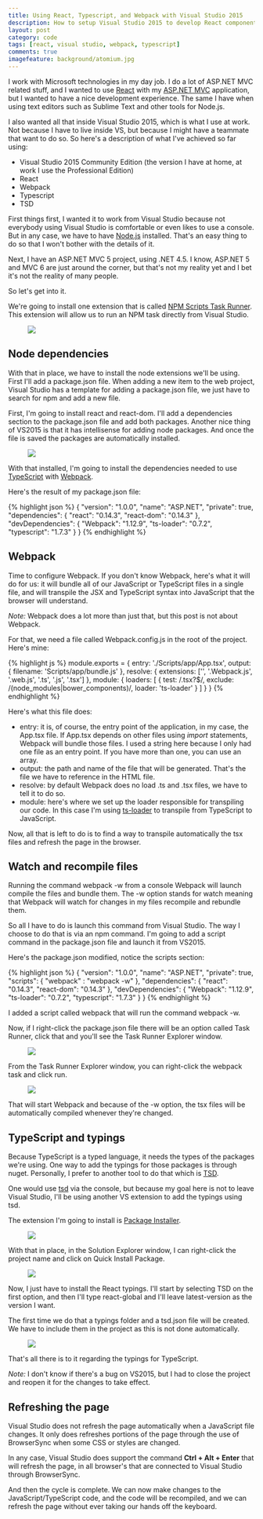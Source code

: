 ```yaml
---
title: Using React, Typescript, and Webpack with Visual Studio 2015
description: How to setup Visual Studio 2015 to develop React components using TypScript and Webpack.
layout: post
category: code
tags: [react, visual studio, webpack, typescript]
comments: true
imagefeature: background/atomium.jpg
---
```

I work with Microsoft technologies in my day job. I do a lot of ASP.NET MVC related stuff, and I wanted to use [React](https://facebook.github.io/react/) with my [ASP.NET MVC](http://www.asp.net/mvc) application, but I wanted to have a nice development experience. The same I have when using text editors such as Sublime Text and other tools for Node.js.

I also wanted all that inside Visual Studio 2015, which is what I use at work. Not because I have to live inside VS, but because I might have a teammate that want to do so. So here's a description of what I've achieved so far using:

- Visual Studio 2015 Community Edition (the version I have at home, at work I use the Professional Edition)
- React
- Webpack
- Typescript
- TSD

First things first, I wanted it to work from Visual Studio because not everybody using Visual Studio is comfortable or even likes to use a console. But in any case, we have to have [Node.js](https://nodejs.org/en/) installed. That's an easy thing to do so that I won't bother with the details of it.

Next, I have an ASP.NET MVC 5 project, using .NET 4.5. I know, ASP.NET 5 and MVC 6 are just around the corner, but that's not my reality yet and I bet it's not the reality of many people.

So let's get into it.

We're going to install one extension that is called [NPM Scripts Task Runner](https://visualstudiogallery.msdn.microsoft.com/8f2f2cbc-4da5-43ba-9de2-c9d08ade4941). This extension will allow us to run an NPM task directly from Visual Studio.

<figure>
    <img src="/images/2015/12/extensions.png">
</figure> 

## Node dependencies

With that in place, we have to install the node extensions we'll be using. First I'll add a package.json file. When adding a new item to the web project, Visual Studio has a template for adding a package.json file, we just have to search for npm and add a new file.

First, I'm going to install react and react-dom. I'll add a dependencies section to the package.json file and add both packages. Another nice thing of VS2015 is that it has intellisense for adding node packages. And once the file is saved the packages are automatically installed.

<figure>
    <img src="/images/2015/12/install-react.gif">
</figure>

With that installed, I'm going to install the dependencies needed to use [TypeScript](http://www.typescriptlang.org/) with [Webpack](https://Webpack.github.io/). 

Here's the result of my package.json file:

{% highlight json %}
{
  "version": "1.0.0",
  "name": "ASP.NET",
  "private": true,
  "dependencies": {
    "react": "0.14.3",
    "react-dom": "0.14.3"
  },
  "devDependencies": {
    "Webpack": "1.12.9",
    "ts-loader": "0.7.2",
    "typescript": "1.7.3"
  }
}
{% endhighlight %} 

<script async src="//pagead2.googlesyndication.com/pagead/js/adsbygoogle.js"></script>
<!-- Responsive content -->
<ins class="adsbygoogle"
     style="display:block"
     data-ad-client="ca-pub-1865353648221711"
     data-ad-slot="8499334570"
     data-ad-format="auto"></ins>
<script>
(adsbygoogle = window.adsbygoogle || []).push({});
</script>

## Webpack

Time to configure Webpack. If you don't know Webpack, here's what it will do for us: it will bundle all of our JavaScript or TypeScript files in a single file, and will transpile the JSX and TypeScript syntax into JavaScript that the browser will understand.

*Note:* Webpack does a lot more than just that, but this post is not about Webpack.

For that, we need a file called Webpack.config.js in the root of the project. Here's mine:

{% highlight js %}
module.exports = {
    entry: './Scripts/app/App.tsx',
    output: {
        filename: 'Scripts/app/bundle.js'
    },
    resolve: {
        extensions: ['', '.Webpack.js', '.web.js', '.ts', '.js', '.tsx']
      },
    module: {
        loaders: [
            {
                test: /\.tsx?$/,
                exclude: /(node_modules|bower_components)/,
                loader: 'ts-loader'
            }
        ]
    }
}
{% endhighlight %}

Here's what this file does: 

- entry: it is, of course, the entry point of the application, in my case, the  App.tsx file. If App.tsx depends on other files using *import* statements, Webpack will bundle those files. I used a string here because I only had one file as an entry point. If you have more than one, you can use an array.
- output: the path and name of the file that will be generated. That's the file we have to reference in the HTML file.
- resolve: by default Webpack does no load .ts and .tsx files, we have to tell it to do so.
- module: here's where we set up the loader responsible for transpiling our code. In this case I'm using [ts-loader](https://www.npmjs.com/package/ts-loader) to transpile from TypeScript to JavaScript.

Now, all that is left to do is to find a way to transpile automatically the tsx files and refresh the page in the browser.

## Watch and recompile files 

Running the command webpack -w from a console Webpack will launch compile the files and bundle them. The -w option stands for watch meaning that Webpack will watch for changes in my files recompile and rebundle them.

So all I have to do is launch this command from Visual Studio. The way I choose to do that is via an npm command. I'm going to add a script command in the package.json file and launch it from VS2015.

Here's the package.json modified, notice the scripts section:

{% highlight json %}
{
  "version": "1.0.0",
  "name": "ASP.NET",
  "private": true,
  "scripts": {
    "webpack" : "webpack -w"
  },
  "dependencies": {
    "react": "0.14.3",
    "react-dom": "0.14.3"
  },
  "devDependencies": {
    "Webpack": "1.12.9",
    "ts-loader": "0.7.2",
    "typescript": "1.7.3"
  }
}
{% endhighlight %} 

I added a script called webpack that will run the command webpack -w. 

Now, if I right-click the package.json file there will be an option called Task Runner, click that and you'll see the Task Runner Explorer window.

<figure>
    <img src="/images/2015/12/task-runner-menu.png">
</figure>

From the Task Runner Explorer window, you can right-click the webpack task and click run.

<figure>
    <img src="/images/2015/12/task-runner.png">
</figure>

That will start Webpack and because of the -w option, the tsx files will be automatically compiled whenever they're changed.

## TypeScript and typings

Because TypeScript is a typed language, it needs the types of the packages we're using. One way to add the typings for those packages is through nuget. Personally, I prefer to another tool to do that which is [TSD](https://github.com/Definitelytyped/tsd). 

One would use [tsd](https://github.com/Definitelytyped/tsd) via the console, but because my goal here is not to leave Visual Studio, I'll be using another VS extension to add the typings using tsd. 

The extension I'm going to install is [Package Installer](https://visualstudiogallery.msdn.microsoft.com/753b9720-1638-4f9a-ad8d-2c45a410fd74).

<figure>
    <img src="/images/2015/12/package-installer-extension.png">
</figure>
     
With that in place, in the Solution Explorer window, I can right-click the project name and click on Quick Install Package.

<figure>
    <img src="/images/2015/12/quick-install-package.png">
</figure>

Now, I just have to install the React typings. I'll start by selecting TSD on the first option, and then I'll type react-global and I'll leave latest-version as the version I want.

The first time we do that a typings folder and a tsd.json file will be created. We have to include them in the project as this is not done automatically.

<figure>
    <img src="/images/2015/12/typings-project.png">        
</figure>

That's all there is to it regarding the typings for TypeScript.

*Note:* I don't know if there's a bug on VS2015, but I had to close the project and reopen it for the changes to take effect.

## Refreshing the page

Visual Studio does not refresh the page automatically when a JavaScript file changes. It only does refreshes portions of the page through the use of BrowserSync when some CSS or styles are changed.

In any case, Visual Studio does support the command **Ctrl + Alt + Enter** that will refresh the page, in all browser's that are connected to Visual Studio through BrowserSync.

And then the cycle is complete. We can now make changes to the JavaScript/TypeScript code, and the code will be recompiled, and we can refresh the page without ever taking our hands off the keyboard.